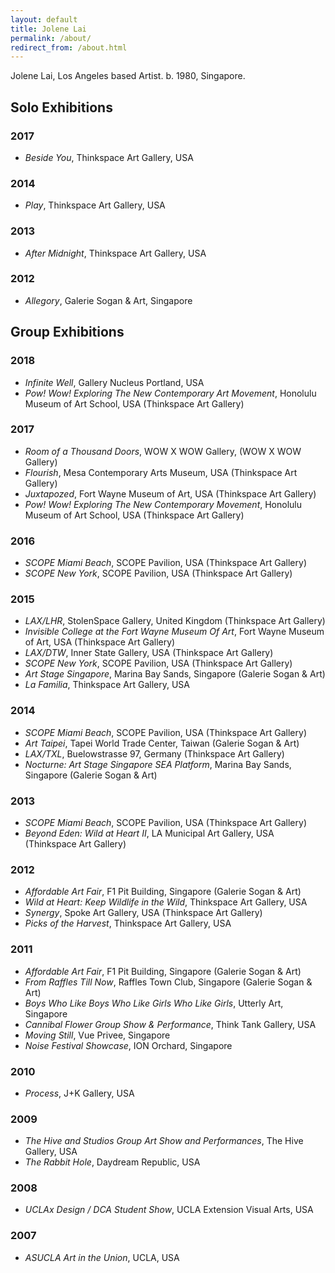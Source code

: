 ```yaml
---
layout: default
title: Jolene Lai
permalink: /about/
redirect_from: /about.html
---
```


<div class="about" vocab="http://schema.org" typeof="Person">
  <p>
    <span property="name">
    <span property="givenName">Jolene</span>
    <span property="familyName">Lai</span></span>,
    <span property="homeLocation">Los Angeles</span> based
    <span property="jobTitle">Artist</span>. b.
    <span property="birthDate">1980</span>,
    <span property="birthPlace">Singapore</span>.
  </p>
</div>

## Solo Exhibitions

### 2017

- *Beside You*, Thinkspace Art Gallery, USA

### 2014

- *Play*, Thinkspace Art Gallery, USA

### 2013

- *After Midnight*, Thinkspace Art Gallery, USA

### 2012

- *Allegory*, Galerie Sogan & Art, Singapore

## Group Exhibitions

### 2018
- *Infinite Well*, Gallery Nucleus Portland, USA
- *Pow! Wow! Exploring The New Contemporary Art Movement*, Honolulu Museum of Art School, USA (Thinkspace Art Gallery)

### 2017

- *Room of a Thousand Doors*, WOW X WOW Gallery, (WOW X WOW Gallery)
- *Flourish*, Mesa Contemporary Arts Museum, USA (Thinkspace Art Gallery)
- *Juxtapozed*, Fort Wayne Museum of Art, USA (Thinkspace Art Gallery)
- *Pow! Wow! Exploring The New Contemporary Movement*, Honolulu Museum of Art School, USA (Thinkspace Art Gallery)

### 2016

- *SCOPE Miami Beach*, SCOPE Pavilion, USA (Thinkspace Art Gallery)
- *SCOPE New York*, SCOPE Pavilion, USA (Thinkspace Art Gallery)

### 2015

- *LAX/LHR*, StolenSpace Gallery, United Kingdom (Thinkspace Art Gallery)
- *Invisible College at the Fort Wayne Museum Of Art*, Fort Wayne Museum of Art, USA (Thinkspace Art Gallery)
- *LAX/DTW*, Inner State Gallery, USA (Thinkspace Art Gallery)
- *SCOPE New York*, SCOPE Pavilion, USA (Thinkspace Art Gallery)
- *Art Stage Singapore*, Marina Bay Sands, Singapore (Galerie Sogan & Art)
- *La Familia*, Thinkspace Art Gallery, USA

### 2014

- *SCOPE Miami Beach*, SCOPE Pavilion, USA (Thinkspace Art Gallery)
- *Art Taipei*, Tapei World Trade Center, Taiwan (Galerie Sogan & Art)
- *LAX/TXL*, Buelowstrasse 97, Germany (Thinkspace Art Gallery)
- *Nocturne: Art Stage Singapore SEA Platform*, Marina Bay Sands, Singapore (Galerie Sogan & Art)

### 2013

- *SCOPE Miami Beach*, SCOPE Pavilion, USA (Thinkspace Art Gallery)
- *Beyond Eden: Wild at Heart II*, LA Municipal Art Gallery, USA (Thinkspace Art Gallery)

### 2012

- *Affordable Art Fair*, F1 Pit Building, Singapore (Galerie Sogan & Art)
- *Wild at Heart: Keep Wildlife in the Wild*, Thinkspace Art Gallery, USA
- *Synergy*, Spoke Art Gallery, USA (Thinkspace Art Gallery)
- *Picks of the Harvest*, Thinkspace Art Gallery, USA

### 2011

- *Affordable Art Fair*, F1 Pit Building, Singapore (Galerie Sogan & Art)
- *From Raffles Till Now*, Raffles Town Club, Singapore (Galerie Sogan & Art)
- *Boys Who Like Boys Who Like Girls Who Like Girls*, Utterly Art, Singapore
- *Cannibal Flower Group Show & Performance*, Think Tank Gallery, USA
- *Moving Still*, Vue Privee, Singapore
- *Noise Festival Showcase*, ION Orchard, Singapore

### 2010

- *Process*, J+K Gallery, USA

### 2009

- *The Hive and Studios Group Art Show and Performances*, The Hive Gallery, USA
- *The Rabbit Hole*, Daydream Republic, USA

### 2008

- *UCLAx Design / DCA Student Show*, UCLA Extension Visual Arts, USA

### 2007

- *ASUCLA Art in the Union*, UCLA, USA
